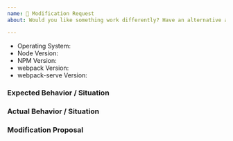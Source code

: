```yaml
---
name: 🔧 Modification Request
about: Would you like something work differently? Have an alternative approach? This is the template for you.

---
```


<!--
  Issues are so 🔥

  If you remove or skip this template, you'll make the 🐼 sad and the mighty god
  of Github will appear and pile-drive the close button from a great height
  while making animal noises.

  👉🏽 Need support, advice, or help? Don't open an issue!
  Head to StackOverflow or https://gitter.im/webpack/webpack.
-->

* Operating System:
* Node Version:
* NPM Version:
* webpack Version:
* webpack-serve Version:


### Expected Behavior / Situation



### Actual Behavior / Situation



### Modification Proposal
